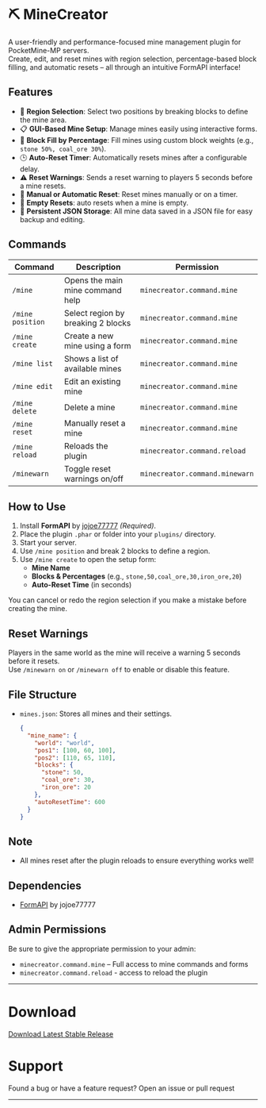 # ⛏️ MineCreator

A user-friendly and performance-focused mine management plugin for PocketMine-MP servers.  
Create, edit, and reset mines with region selection, percentage-based block filling, and automatic resets – all through an intuitive FormAPI interface!

## Features
- 📐 **Region Selection**: Select two positions by breaking blocks to define the mine area.
- 📋 **GUI-Based Mine Setup**: Manage mines easily using interactive forms.
- 🧱 **Block Fill by Percentage**: Fill mines using custom block weights (e.g., `stone 50%, coal_ore 30%`).
- 🕒 **Auto-Reset Timer**: Automatically resets mines after a configurable delay.
- ⚠️ **Reset Warnings**: Sends a reset warning to players 5 seconds before a mine resets.
- 🔁 **Manual or Automatic Reset**: Reset mines manually or on a timer.
- 🧼 **Empty Resets**: auto resets when a mine is empty.
- 💾 **Persistent JSON Storage**: All mine data saved in a JSON file for easy backup and editing.

## Commands
| Command          | Description                          | Permission                   |
|------------------|--------------------------------------|------------------------------|
| `/mine`          | Opens the main mine command help     | `minecreator.command.mine`   |
| `/mine position` | Select region by breaking 2 blocks   | `minecreator.command.mine`   |
| `/mine create`   | Create a new mine using a form       | `minecreator.command.mine`   |
| `/mine list`   | Shows a list of available mines       | `minecreator.command.mine`   |
| `/mine edit`     | Edit an existing mine                | `minecreator.command.mine`   |
| `/mine delete`   | Delete a mine                        | `minecreator.command.mine`   |
| `/mine reset`    | Manually reset a mine                | `minecreator.command.mine`   |
| `/mine reload`    | Reloads the plugin                | `minecreator.command.reload`   |
| `/minewarn`      | Toggle reset warnings on/off         | `minecreator.command.minewarn`   |


## How to Use
1. Install **FormAPI** by [jojoe77777](https://github.com/jojoe77777/FormAPI) *(Required)*.
2. Place the plugin `.phar` or folder into your `plugins/` directory.
3. Start your server.
4. Use `/mine position` and break 2 blocks to define a region.
5. Use `/mine create` to open the setup form:
   - **Mine Name**
   - **Blocks & Percentages** (e.g., `stone,50,coal_ore,30,iron_ore,20`)
   - **Auto-Reset Time** (in seconds)

You can cancel or redo the region selection if you make a mistake before creating the mine.

## Reset Warnings
Players in the same world as the mine will receive a warning 5 seconds before it resets.  
Use `/minewarn on` or `/minewarn off` to enable or disable this feature.

## File Structure
- `mines.json`: Stores all mines and their settings.
  ```json
  {
    "mine_name": {
      "world": "world",
      "pos1": [100, 60, 100],
      "pos2": [110, 65, 110],
      "blocks": {
        "stone": 50,
        "coal_ore": 30,
        "iron_ore": 20
      },
      "autoResetTime": 600
    }
  }
  ```
## Note
- All mines reset after the plugin reloads to ensure everything works well!

## Dependencies
- [FormAPI](https://github.com/jojoe77777/FormAPI) by jojoe77777

## Admin Permissions
Be sure to give the appropriate permission to your admin:
- `minecreator.command.mine` – Full access to mine commands and forms
- `minecreator.command.reload` - access to reload the plugin

---

# Download
[Download Latest Stable Release](https://poggit.pmmp.io/r/255502/MineCreator_dev-4.phar)

# Support
Found a bug or have a feature request? Open an issue or pull request

---
